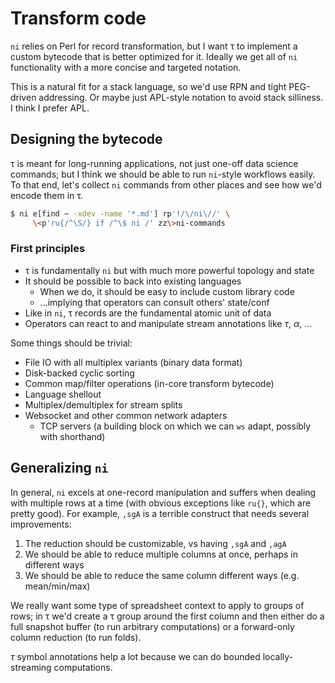 # Transform code
`ni` relies on Perl for record transformation, but I want τ to implement a custom bytecode that is better optimized for it. Ideally we get all of `ni` functionality with a more concise and targeted notation.

This is a natural fit for a stack language, so we'd use RPN and tight PEG-driven addressing. Or maybe just APL-style notation to avoid stack silliness. I think I prefer APL.


## Designing the bytecode
τ is meant for long-running applications, not just one-off data science commands; but I think we should be able to run `ni`-style workflows easily. To that end, let's collect `ni` commands from other places and see how we'd encode them in τ.

```sh
$ ni e[find ~ -xdev -name '*.md'] rp'!/\/ni\//' \
     \<p'ru{/^\S/} if /^\$ ni /' zz\>ni-commands
```


### First principles
+ τ is fundamentally `ni` but with much more powerful topology and state
+ It should be possible to back into existing languages
  + When we do, it should be easy to include custom library code
  + ...implying that operators can consult others' state/conf
+ Like in `ni`, τ records are the fundamental atomic unit of data
+ Operators can react to and manipulate stream annotations like _τ_, _α_, ...

Some things should be trivial:

+ File IO with all multiplex variants (binary data format)
+ Disk-backed cyclic sorting
+ Common map/filter operations (in-core transform bytecode)
+ Language shellout
+ Multiplex/demultiplex for stream splits
+ Websocket and other common network adapters
  + TCP servers (a building block on which we can `ws` adapt, possibly with shorthand)


## Generalizing `ni`
In general, `ni` excels at one-record manipulation and suffers when dealing with multiple rows at a time (with obvious exceptions like `ru{}`, which are pretty good). For example, `,sgA` is a terrible construct that needs several improvements:

1. The reduction should be customizable, vs having `,sgA` and `,agA`
2. We should be able to reduce multiple columns at once, perhaps in different ways
3. We should be able to reduce the same column different ways (e.g. mean/min/max)

We really want some type of spreadsheet context to apply to groups of rows; in τ we'd create a τ group around the first column and then either do a full snapshot buffer (to run arbitrary computations) or a forward-only column reduction (to run folds).

_τ_ symbol annotations help a lot because we can do bounded locally-streaming computations.
